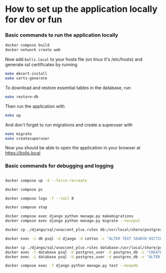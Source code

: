 # How to set up the application locally for dev or fun

### Basic commands to run the application locally

```bash
docker compose build
docker network create web
```

Now add `bolls.local` to your hosts file (on linux it's /etc/hosts) and generate ssl certificates by running

```bash
make mkcert-install
make certs-generate
```

To download and restore essential tables in the database, run

```bash
make restore-db
```

Then run the application with

```bash
make up
```

And don't forget to run migrations and create a superuser with

```bash
make migrate
make createsuperuser
```

Now you should be able to open the application in your browser at https://bolls.local

### Basic commands for debugging and logging

```bash

docker compose up -d --force-recreate

docker compose ps

docker compose logs -f --tail 8

docker compose stop

docker compose exec django python manage.py makemigrations
docker compose exec django python manage.py migrate --noinput

docker cp ./django/sql/unaccent_plus.rules db:/usr/local/share/postgresql/tsearch_data/unaccent_plus.rules

docker exec -i db psql -U django -d cotton -c "ALTER TEXT SEARCH DICTIONARY unaccent (RULES='unaccent_plus')"

docker cp ./django/sql/unaccent_plus.rules database:/usr/local/share/postgresql/tsearch_data/unaccent_plus.rules
docker exec -t database psql -U postgres_user -d postgres_db -c "CREATE EXTENSION unaccent;"
docker exec -i database psql -U postgres_user -d postgres_db -c "ALTER TEXT SEARCH DICTIONARY unaccent (RULES='unaccent_plus')"

docker compose exec -T django python manage.py test --keepdb
```
